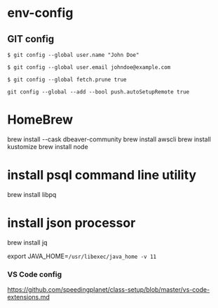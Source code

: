 # env-config
## GIT config
```
$ git config --global user.name "John Doe"
```
```
$ git config --global user.email johndoe@example.com
```
```
$ git config --global fetch.prune true
```
```
git config --global --add --bool push.autoSetupRemote true
```

# HomeBrew 
brew install --cask dbeaver-community
brew install awscli
brew install kustomize
brew install node

# install psql command line utility
brew install libpq 
# install json processor
brew install jq


export JAVA_HOME=`/usr/libexec/java_home -v 11`

### VS Code config
https://github.com/speedingplanet/class-setup/blob/master/vs-code-extensions.md


